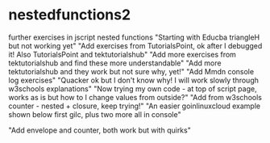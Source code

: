 # nestedfunctions2
further exercises in jscript nested functions
"Starting with Educba triangleH but not working yet"
"Add exercises from TutorialsPoint, ok after I debugged it! Also TutorialsPoint and tektutorialshub"
"Add more exercises from tektutorialshub and find these more understandable" 
"Add more tektutorialshub and they work but not sure why, yet!"
"Add Mmdn console log exercises"
"Quacker ok but I don't know why! I will work slowly through w3schools explanations"
"Now trying my own code - at top of script page, works as is but how to I change values from outside?"
"Add from w3schools counter - nested + closure, keep trying!"
"An easier goinlinuxcloud example shown below first gilc, plus two more all in console"

"Add envelope and counter, both work but with quirks"